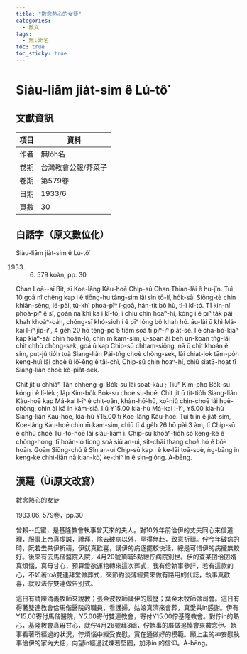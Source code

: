 ```yaml
---
title: "數念熱心的女徒"
categories:
  - 散文
tags:
  - 無lo̍h名
toc: true
toc_sticky: true
---
```


# Siàu-liām jia̍t-sim ê Lú-tô͘

## 文獻資訊

| 項目 | 資料 |
|---|---|
| 作者 | 無lo̍h名 |
| 卷期 | 台灣教會公報/芥菜子 |
| 卷期 | 第579卷 |
| 日期 | 1933/6 |
| 頁數 | 30 |

## 白話字（原文數位化）

Siàu-liām jia̍t-sim ê Lú-tô͘

1933. 06. 579 koàn, pp. 30

Chan Loā--sī Bi̍t, sī Koe-lâng Kàu-hoē Chip-sū Chan Thian-lâi ê hu-jîn. Tuì 10 goā nî chêng kap i ê tiōng-hu tâng-sim lâi sìn tō-lí, ho̍k-sāi Siōng-tè chin khiân-sêng, lé-pài, tû-khì phoà-pīⁿ í-goā, hán-tit bô hù, tì-ì kî-tó. Tī kin-nî phoà-pīⁿ ê sî, goán nā khì kā i kî-tó, i chiū chin hoaⁿ-hí, kóng i ê pīⁿ ta̍k pái khah khoàⁿ-oa̍h, chóng-sī khó-sioh i ê pīⁿ lóng bô khah hó. āu-lâi ū khì Má-kai I-īⁿ ji̍p-īⁿ, 4 ge̍h 20 hō téng-po͘ 5 tiám soà tī pīⁿ-īⁿ pia̍t-sè. I ê cha-bó͘-kiáⁿ kap kiáⁿ-sài chin hoân-ló, chin m̄ kam-sim, ū-soàn ài beh ūn-koan tńg-lâi chit chhù chòng-sek, goá ū kap Chip-sū chham-siông, nā ū chit khoán ê sim, put-jû tio̍h toà Siang-liân Pài-tn̂g choè chòng-sek, lâi chiat-iok tām-po̍h keng-huì lâi choè ū lō͘-ēng ê tāi-chì, Chip-sū chin hoaⁿ-hí, chiū siat3-hoat tī Siang-liân choè kò-pia̍t-sek.

Chit ji̍t ū chhiáⁿ Tân chheng-gī Bo̍k-su lâi soat-kàu ; Tiuⁿ Kim-pho Bo̍k-su kóng i ê lí-le̍k ; Ia̍p Kim-bo̍k Bo̍k-su choè su-hoē. Chit ji̍t ū tit-tio̍h Siang-liân Kàu-hoē kap Má-kai I-īⁿ ê chit-oân, khàn-hō͘-hū, ko͘-niû chin-choē lâi hoē-chòng, chin ài kā in kám-siā. I ū Y15.00 kià-hù Má-kai I-īⁿ, Y5.00 kià-hù Siang-liân Kàu-hoē, kià-hù Y15.00 tī Koe-lâng Kàu-hoē. Tuì tī in ê jia̍t-sim, Koe-lâng Kàu-hoē chin m̄ kam-sim, chiū tī 4 ge̍h 26 hō pài 3 àm, tī Chip-sū ê chhù choè Tui-tō-hoē lâi siàu-liām i. Chip-sū khoàⁿ-tio̍h só͘ keng-kè ê chōng-hóng, tī hoân-ló tiong soà siū an-uì, si̍t-chāi thang choè hó ê bô͘-hoān. Goān Siōng-chú ê Sîn an-uì Chip-sū kap i ê ke-lāi toā-soè, ǹg-bāng in keng-kè chhì-liān nā kian-kò͘, ke-thiⁿ in ê sìn-gióng. À-bēng.

## 漢羅（Ùi原文改寫）

數念熱心的女徒

1933.06. 579卷，pp.30

曾賴--氏蜜，是基隆教會執事曾天來的夫人。對10外年前佮伊的丈夫同心來信道理，服事上帝真虔誠，禮拜，除去破病以外，罕得無赴，致意祈禱。佇今年破病的時，阮若去共伊祈禱，伊就真歡喜，講伊的病逐擺較快活，總是可惜伊的病攏無較好。後來有去馬偕醫院入院，4月20號頂晡5點紲佇病院別世。伊的查某囝佮囝婿真煩惱，真毋甘心，預算愛欲運棺轉來這次葬式，我有佮執事參詳，若有這款的心，不如著toà雙連拜堂做葬式，來節約淡薄經費來做有路用的代誌，執事真歡喜，就設法佇雙連做告別式。

這日有請陳清義牧師來說教；張金波牧師講伊的履歷；葉金木牧師做司會。這日有得著雙連教會佮馬偕醫院的職員，看護婦，姑娘真濟來會葬，真愛共in感謝。伊有Y15.00寄付馬偕醫院，Y5.00寄付雙連教會，寄付Y15.00佇基隆教會。對佇in的熱心，基隆教會真毋甘心，就佇4月26號拜3暗，佇執事的厝做追悼會來數念伊。執事看著所經過的狀況，佇煩惱中紲受安慰，實在通做好的模範。願上主的神安慰執事佮伊的家內大細，向望in經過試煉若堅固，加添in 的信仰。À-bēng。

